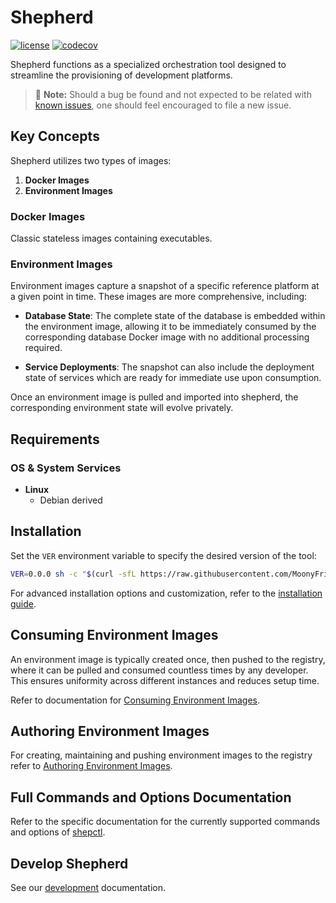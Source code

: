 # Shepherd

[![license](https://img.shields.io/badge/license-AGPL%20V3-blue)](https://github.com/MoonyFringers/shepherd/blob/master/LICENSE)
[![codecov](https://codecov.io/gh/MoonyFringers/shepherd/branch/main/graph/badge.svg)](https://codecov.io/gh/MoonyFringers/shepherd)

Shepherd functions as a specialized orchestration tool designed to streamline
the provisioning of development platforms.

> 📌 **Note:** Should a bug be found and not expected to be related with
> [known issues][issues], one should feel encouraged to file a new issue.

## Key Concepts

Shepherd utilizes two types of images:

1. **Docker Images**
2. **Environment Images**

### Docker Images

Classic stateless images containing executables.

### Environment Images

Environment images capture a snapshot of a specific reference platform
at a given point in time.
These images are more comprehensive, including:

- **Database State**: The complete state of the database is embedded within
  the environment image, allowing it to be immediately consumed by the
  corresponding database Docker image with no additional processing required.

- **Service Deployments**: The snapshot can also include the deployment state
  of services which are ready for immediate use upon consumption.

Once an environment image is pulled and imported into shepherd,
the corresponding environment state will evolve privately.

## Requirements

### OS & System Services

- **Linux**
  - Debian derived

## Installation

Set the `VER` environment variable to specify the desired version of the tool:

```bash
VER=0.0.0 sh -c "$(curl -sfL https://raw.githubusercontent.com/MoonyFringers/shepherd/main/scripts/install.sh)"
```

For advanced installation options and customization, refer to the
[installation guide][install].

## Consuming Environment Images

An environment image is typically created once, then pushed to the registry,
where it can be pulled and consumed countless times by any developer.
This ensures uniformity across different instances and reduces setup time.

Refer to documentation for [Consuming Environment Images].

## Authoring Environment Images

For creating, maintaining and pushing environment images to the registry refer
to [Authoring Environment Images].

## Full Commands and Options Documentation

Refer to the specific documentation for the currently supported commands
and options of [shepctl].

## Develop Shepherd

See our [development][development] documentation.

[issues]: https://github.com/MoonyFringers/shepherd/issues
[Consuming Environment Images]: docs/env-consume.md
[Authoring Environment Images]: docs/env-auth.md
[shepctl]: docs/shepctl.md
[development]: docs/development.md
[install]: docs/install.md
